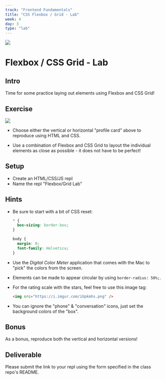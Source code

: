 ```yaml
---
track: "Frontend Fundamentals"
title: "CSS Flexbox / Grid - Lab"
week: 4
day: 3
type: "lab"
---
```


<img src="https://i.imgur.com/qsSi07H.png">

# Flexbox / CSS Grid - Lab

## Intro

Time for some practice laying out elements using Flexbox and CSS Grid!

<!-- This lab is a **DELIVERABLE**. -->

## Exercise

<img src="https://i.imgur.com/N4RdHqp.jpg">

- Choose either the vertical or horizontal "profile card" above to reproduce using HTML and CSS.

- Use a combination of Flexbox and CSS Grid to layout the individual elements as close as possible - it does not have to be perfect!

## Setup

- Create an HTML/CSS/JS repl
- Name the repl "Flexbox/Grid Lab"

## Hints

- Be sure to start with a bit of CSS reset:

  ```css
  * {
    box-sizing: border-box;
  }

  body {
    margin: 0;
    font-family: Helvetica;
  }
  ```

- Use the _Digital Color Meter_ application that comes with the Mac to "pick" the colors from the screen.

- Elements can be made to appear circular by using `border-radius: 50%;`.

- For the rating scale with the stars, feel free to use this image tag:

  ```html
  <img src="https://i.imgur.com/iUpkmhs.png" />
  ```

- You can ignore the "phone" & "conversation" icons, just set the background colors of the "box".

## Bonus

As a bonus, reproduce both the vertical and horizontal versions!

## Deliverable

Please submit the link to your repl using the form specified in the class repo's README.
